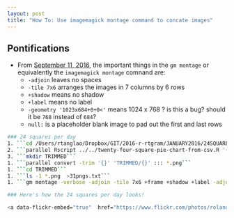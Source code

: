 ```yaml
---
layout: post
title: "How To: Use imagemagick montage command to concate images"
---
```

## Pontifications

* From [September 11, 2016](http://rolandtanglao.com/2016/09/08/p1-24-squares-1-per-hour/), the important things in the ```gm montage``` or equivalently the ```imagemagick montage``` comnand are:
  * ```-adjoin``` leaves no spaces
  * ```-tile 7x6``` arranges the images in 7 columns by 6 rows
  * ```+shadow``` means no shadow
  * ```+label``` means no label
  * ```-geometry '1023x684+0+0<'``` means 1024 x 768 ? is this a bug? should it be ```768``` instead of ```684```?
  * ```null:``` is a placeholder blank image to pad out the first and last rows 
  
```bash
### 24 squares per day
1. ```cd /Users/rtanglao/Dropbox/GIT/2016-r-rtgram/JANUARY2016/24SQUARES-PER-DAY```
2. ```parallel Rscript ../../twenty-four-square-pie-chart-from-csv.R '{}' ::: ../??-january2016-ig-van-avgcolour-id-mf-month-day-daynum-unixtime-hour.csv```
3. ```mkdir TRIMMED```
1. ```parallel convert -trim '{}' 'TRIMMED/{}' ::: *.png```
1. ```cd TRIMMED```
1. ```ls -1 *.png  >31pngs.txt```
1. ```gm montage -verbose -adjoin -tile 7x6 +frame +shadow +label -adjoin -geometry '1023x684+0+0<' null: null: null: null: null: @31pngs.txt null: null: null: null: null: null: ig-van-2016-one-top-colour-square-per-hour-01-31january2016-square-piechart.png```

### Here's how the 24 squares per day looks!

<a data-flickr-embed="true"  href="https://www.flickr.com/photos/roland/29008995333/in/dateposted-ff/" title="ig-van-2016-one-top-colour-square-per-hour-01-31january2016-square-piechart"><img src="https://c6.staticflickr.com/9/8139/29008995333_1881d310f8.jpg" width="500" height="287" alt="ig-van-2016-one-top-colour-square-per-hour-01-31january2016-square-piechart"></a><script async src="//embedr.flickr.com/assets/client-code.js" charset="utf-8"></script>
